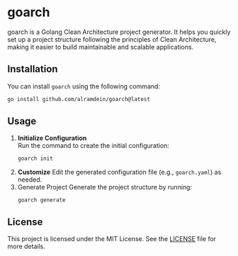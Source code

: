 # goarch

goarch is a Golang Clean Architecture project generator. It helps you quickly set up a project structure following the principles of Clean Architecture, making it easier to build maintainable and scalable applications.

## Installation

You can install `goarch` using the following command:

```bash
go install github.com/alramdein/goarch@latest
```

## Usage
1. **Initialize Configuration**  
    Run the command to create the initial configuration:
    ```bash
    goarch init
    ```
2. **Customize**
    Edit the generated configuration file (e.g., `goarch.yaml`) as needed.
3. Generate Project
    Generate the project structure by running: 
    ```
    goarch generate
    ```

## License

This project is licensed under the MIT License. See the [LICENSE](LICENSE) file for more details.

